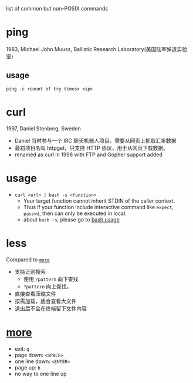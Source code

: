 list of common but non-POSIX commands

# ping
1983, Michael John Muuss, Ballistic Research Laboratory(美国陆军弹道实验室)

## usage
`ping -c <count of try times> <ip>`

# curl
1997, Daniel Stenberg, Sweden
- Daniel 当时参与一个 IRC 聊天机器人项目，需要从网页上抓取汇率数据
- 最初项目名叫 httpget，只支持 HTTP 协议，用于从网页下载数据。
- renamed as curl in 1998 with FTP and Gopher support added

# usage
- `curl <url> | bash -s <function>`
  - Your target function cannot inherit STDIN of the caller context.
  - Thus if your function include interactive command like `expect`, `passwd`, then can only be executed in local.
  - about `bash -s`, please go to [bash usage](./GNU/bash.md#usage) 

# less

Compared to [`more`](#more)
- 支持正则搜索
  - 使用 `/pattern` 向下查找
  - `?pattern` 向上查找。
- 直接查看压缩文件
- 按需加载，适合查看大文件
- 退出后不会在终端留下文件内容

# [more](https://man7.org/linux/man-pages/man1/more.1.html)
- exit: `q`
- page down: `<SPACE>`
- one line down: `<ENTER>`
- page up: `b`
- no way to one line up

